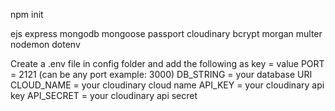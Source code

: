 npm init

ejs
express
mongodb
mongoose
passport
cloudinary
bcrypt
morgan
multer
nodemon
dotenv

Create a .env file in config folder and add the following as key = value
PORT = 2121 (can be any port example: 3000)
DB_STRING = your database URI
CLOUD_NAME = your cloudinary cloud name
API_KEY = your cloudinary api key
API_SECRET = your cloudinary api secret
